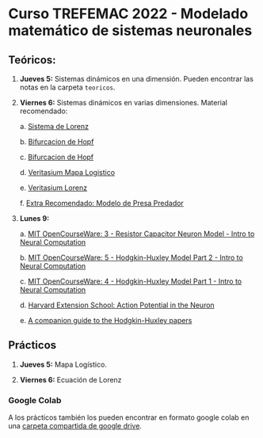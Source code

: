 # Curso TREFEMAC 2022 - Modelado matemático de sistemas neuronales

## Teóricos:

1. **Jueves 5:** Sistemas dinámicos en una dimensión. Pueden encontrar las notas en la carpeta `teoricos`.

2. **Viernes 6:** Sistemas dinámicos en varias dimensiones. Material recomendado:

    a. [Sistema de Lorenz](http://www.malinc.se/m/Lorenz.php)

    b. [Bifurcacion de Hopf](https://www.youtube.com/watch?v=CwGPPza9Ulk)

    c. [Bifurcacion de Hopf](https://www.youtube.com/watch?v=0wRw2axOigQ)

    d. [Veritasium Mapa Logistico](https://www.youtube.com/watch?v=ovJcsL7vyrk&t=63s)

    e. [Veritasium Lorenz](https://www.youtube.com/watch?v=fDek6cYijxI&t=1s)

    f. [Extra Recomendado: Modelo de Presa Predador](https://www.youtube.com/watch?v=0wRw2axOigQ)

3. **Lunes 9:** 

    a. [MIT OpenCourseWare: 3 - Resistor Capacitor Neuron Model - Intro to Neural Computation](https://www.youtube.com/watch?v=KXnHxZdn8NU)
    
    b. [MIT OpenCourseWare: 5 - Hodgkin-Huxley Model Part 2 - Intro to Neural Computation](https://www.youtube.com/watch?v=K1pxJVdqlxw)
    
    c. [MIT OpenCourseWare: 4 - Hodgkin-Huxley Model Part 1 - Intro to Neural Computation](https://www.youtube.com/watch?v=88tKZLGOr3M)
    
    d. [Harvard Extension School: Action Potential in the Neuron](https://www.youtube.com/watch?v=oa6rvUJlg7o)
    
    e. [A companion guide to the Hodgkin-Huxley papers](https://physoc.onlinelibrary.wiley.com/pb-assets/assets/14697793/classics/A%20companion%20guide%20to%20the%20Hodgkin-Huxley%20papers.pdf)

## Prácticos 

1. **Jueves 5:** Mapa Logístico.

2. **Viernes 6:** Ecuación de Lorenz

### Google Colab

A los prácticos también los pueden encontrar en formato google colab en una [carpeta compartida de google drive](https://drive.google.com/drive/folders/16hJU0UqLRHFuDP6vwu2vi94h47Dfafb3?usp=sharing).

